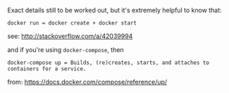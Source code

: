 Exact details still to be worked out, but it's extremely helpful to know that:

```
docker run = docker create + docker start
```
see: http://stackoverflow.com/a/42039994

and if you're using `docker-compose`, then 
```
docker-compose up = Builds, (re)creates, starts, and attaches to containers for a service.
```
from: https://docs.docker.com/compose/reference/up/

